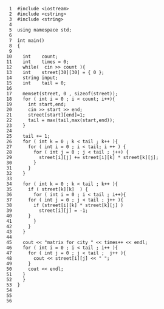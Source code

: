      1	#include <iostream>
     2	#include <cstring>
     3	#include <string>
     4	
     5	using namespace std;
     6	
     7	int main()
     8	{
     9	
    10	  int    count;
    11	  int    times = 0;
    12	  while(  cin >> count ){
    13	  int    street[30][30] = { 0 };
    14	  string input;
    15	  int    tail = 0;
    16	  
    17	  memset(street, 0 , sizeof(street));
    18	  for ( int i = 0 ; i < count; i++){
    19	    int start,end;
    20	    cin >> start >> end;
    21	    street[start][end]=1;
    22	    tail = max(tail,max(start,end));
    23	  }
    24	  
    25	  tail += 1;
    26	  for ( int k = 0 ; k < tail ; k++ ){
    27	    for ( int i = 0 ; i < tail; i ++ ) {
    28	      for ( int j = 0 ; j < tail ; j++) {
    29	        street[i][j] += street[i][k] * street[k][j];
    30	      }
    31	    }
    32	  }
    33	  
    34	  for ( int k = 0 ; k < tail ; k++ ){
    35	    if ( street[k][k]  ) {
    36	      for ( int i = 0 ; i < tail ; i++){
    37		for ( int j = 0 ; j < tail ; j++ ){
    38		  if (street[i][k] * street[k][j] )
    39		    street[i][j] = -1;
    40		}
    41	      }
    42	    }
    43	  }  
    44	
    45	  cout << "matrix for city " << times++ << endl;
    46	  for ( int i = 0 ; i < tail ; i++ ){
    47	    for ( int j = 0 ; j < tail ;  j++ ){
    48	      cout << street[i][j] << " ";
    49	    }
    50	    cout << endl;
    51	  }
    52	  }
    53	}
    54	
    55	
    56	
